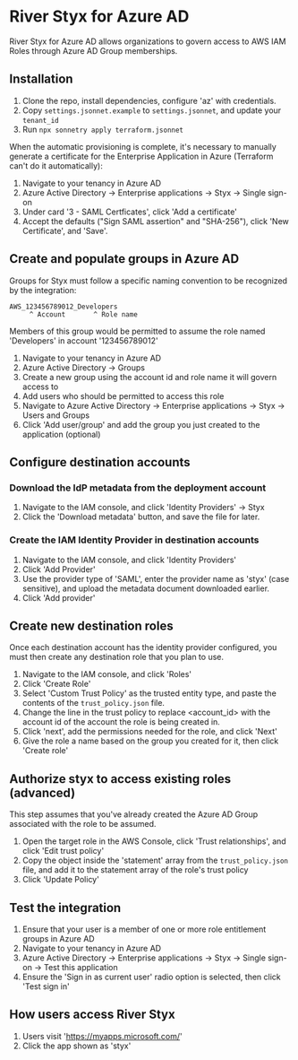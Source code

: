 # River Styx for Azure AD

River Styx for Azure AD allows organizations to govern access to AWS IAM Roles through Azure AD Group memberships.

## Installation

1. Clone the repo, install dependencies, configure 'az' with credentials.
2. Copy `settings.jsonnet.example` to `settings.jsonnet`, and update your `tenant_id`
3. Run `npx sonnetry apply terraform.jsonnet`

When the automatic provisioning is complete, it's necessary to manually generate a certificate for the Enterprise Application in Azure (Terraform can't do it automatically):

1. Navigate to your tenancy in Azure AD
2. Azure Active Directory -> Enterprise applications -> Styx -> Single sign-on
3. Under card '3 - SAML Certficates', click 'Add a certificate'
4. Accept the defaults ("Sign SAML assertion" and "SHA-256"), click 'New Certificate', and 'Save'.

## Create and populate groups in Azure AD

Groups for Styx must follow a specific naming convention to be recognized by the integration:

```
AWS_123456789012_Developers
     ^ Account       ^ Role name
```

Members of this group would be permitted to assume the role named 'Developers' in account '123456789012'

1. Navigate to your tenancy in Azure AD
2. Azure Active Directory -> Groups
3. Create a new group using the account id and role name it will govern access to
4. Add users who should be permitted to access this role
5. Navigate to Azure Active Directory -> Enterprise applications -> Styx -> Users and Groups
6. Click 'Add user/group' and add the group you just created to the application (optional)

## Configure destination accounts

### Download the IdP metadata from the deployment account

1. Navigate to the IAM console, and click 'Identity Providers' -> Styx
2. Click the 'Download metadata' button, and save the file for later.

### Create the IAM Identity Provider in destination accounts

1. Navigate to the IAM console, and click 'Identity Providers'
2. Click 'Add Provider'
3. Use the provider type of 'SAML', enter the provider name as 'styx' (case sensitive), and upload the metadata document downloaded earlier.
4. Click 'Add provider'

## Create new destination roles

Once each destination account has the identity provider configured, you must then create any destination role that you plan to use.

1. Navigate to the IAM console, and click 'Roles'
2. Click 'Create Role'
3. Select 'Custom Trust Policy' as the trusted entity type, and paste the contents of the `trust_policy.json` file.
4. Change the line in the trust policy to replace <account_id> with the account id of the account the role is being created in.
5. Click 'next', add the permissions needed for the role, and click 'Next'
6. Give the role a name based on the group you created for it, then click 'Create role'

## Authorize styx to access existing roles (advanced)

This step assumes that you've already created the Azure AD Group associated with the role to be assumed.

1. Open the target role in the AWS Console, click 'Trust relationships', and click 'Edit trust policy'
2. Copy the object inside the 'statement' array from the `trust_policy.json` file, and add it to the statement array of the role's trust policy
3. Click 'Update Policy'

## Test the integration

1. Ensure that your user is a member of one or more role entitlement groups in Azure AD
2. Navigate to your tenancy in Azure AD
3. Azure Active Directory -> Enterprise applications -> Styx -> Single sign-on -> Test this application
4. Ensure the 'Sign in as current user' radio option is selected, then click 'Test sign in'

## How users access River Styx

1. Users visit 'https://myapps.microsoft.com/'
2. Click the app shown as 'styx'